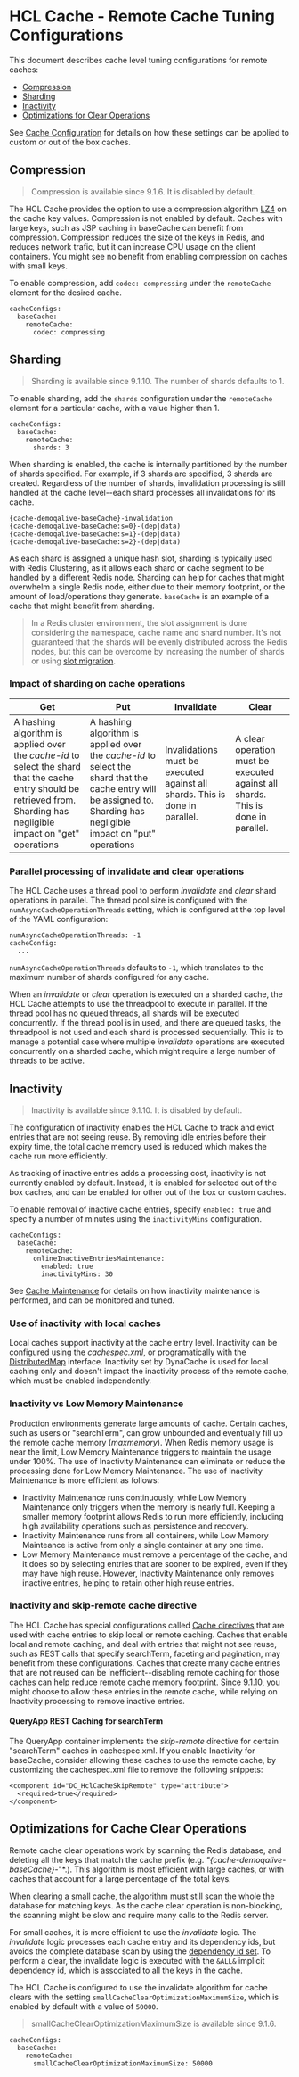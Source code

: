 # HCL Cache - Remote Cache Tuning Configurations

This document describes cache level tuning configurations for remote caches:

- [Compression](#Compression)
- [Sharding](#Sharding)
- [Inactivity](#Inactivity)
- [Optimizations for Clear Operations](#optimizations-for-cache-clear-operations)

See [Cache Configuration](CacheConfiguration.md) for details on how these settings can be applied to custom or out of the box caches.

## Compression

> Compression is available since 9.1.6. It is disabled by default.

The HCL Cache provides the option to use a compression algorithm [LZ4](https://github.com/lz4/lz4) on the cache key values. Compression is not enabled by default. Caches with large keys, such as JSP caching in baseCache can benefit from compression.
Compression reduces the size of the keys in Redis, and reduces network trafic, but it can increase CPU usage on the client containers. You might see no benefit from enabling compression on caches with small keys.

To enable compression, add `codec: compressing` under the `remoteCache` element for the desired cache.
```
cacheConfigs:
  baseCache:
    remoteCache:
      codec: compressing
```

## Sharding

> Sharding is available since 9.1.10. The number of shards defaults to 1.

To enable sharding, add the `shards` configuration under the `remoteCache` element for a particular cache, with a value higher than 1.

```
cacheConfigs:
  baseCache:
    remoteCache:
      shards: 3
```

When sharding is enabled, the cache is internally partitioned by the number of shards specified. For example, if 3 shards are specified, 3 shards are created. Regardless of the number of shards, invalidation processing is still handled at the cache level--each shard processes all invalidations for its cache. 

```
{cache-demoqalive-baseCache}-invalidation
{cache-demoqalive-baseCache:s=0}-(dep|data)
{cache-demoqalive-baseCache:s=1}-(dep|data)
{cache-demoqalive-baseCache:s=2}-(dep|data)
```

As each shard is assigned a unique hash slot, sharding is typically used with Redis Clustering, as it allows each shard or cache segment to be handled by a different Redis node.
Sharding can help for caches that might overwhelm a single Redis node, either due to their memory footprint, or the amount of load/operations they generate. `baseCache` is an example of a cache that might benefit from sharding.

> In a Redis cluster environment, the slot assignment is done considering the namespace, cache name and shard number. It's not guaranteed that the shards will be evenly distributed across the Redis nodes, but this can be overcome by increasing the number of shards or using [slot migration](https://redis.io/commands/cluster-setslot/).

### Impact of sharding on cache operations

Get | Put | Invalidate | Clear
--- | --- | --- | --- |
A hashing algorithm is applied over the *cache-id* to select the shard that the cache entry should be retrieved from. Sharding has negligible impact on "get" operations | A hashing algorithm is applied over the *cache-id* to select the shard that the cache entry will be assigned to. Sharding has negligible impact on "put" operations | Invalidations must be executed against all shards. This is done in parallel.  |  A clear operation must be executed against all shards. This is done in parallel. | 

### Parallel processing of invalidate and clear operations

The HCL Cache uses a thread pool to perform *invalidate* and *clear* shard operations in parallel.  The thread pool size is configured with the `numAsyncCacheOperationThreads` setting, which is configured at the top level of the YAML configuration:

```
numAsyncCacheOperationThreads: -1
cacheConfig:
  ... 
```

`numAsyncCacheOperationThreads` defaults to `-1`, which translates to the maximum number of shards configured for any cache. 

When an *invalidate* or *clear* operation is executed on a sharded cache, the HCL Cache attempts to use the threadpool to execute in parallel. If the thread pool has no queued threads, all shards will be executed concurrently. If the thread pool is in used, and there are queued tasks, the threadpool is not used and each shard is processed sequentially. This is to manage a potential case where multiple *invalidate* operations are executed concurrently on a sharded cache, which might require a large number of threads to be active. 

## Inactivity

> Inactivity is available since 9.1.10. It is disabled by default.

The configuration of inactivity enables the HCL Cache to track and evict entries that are not seeing reuse. By removing idle entries before their expiry time, the total cache memory used is reduced which makes the cache run more efficiently.

As tracking of inactive entries adds a processing cost, inactivity is not currently enabled by default. Instead, it is enabled for selected out of the box caches, and can be enabled for other out of the box or custom caches.

To enable removal of inactive cache entries, specify `enabled: true` and specify a number of minutes using the `inactivityMins` configuration.

```
cacheConfigs:
  baseCache:
    remoteCache:
      onlineInactiveEntriesMaintenance:
        enabled: true
        inactivityMins: 30
```

See [Cache Maintenance](HCLCacheMaintenance.md) for details on how inactivity maintenance is performed, and can be monitored and tuned.

### Use of inactivity with local caches
Local caches support inactivity at the cache entry level. Inactivity can be configured using the *cachespec.xml*, or programatically with the [DistributedMap](CustomCaching.md) interface. Inactivity set by DynaCache is used for local caching only and doesn't impact the inactivity process of the remote cache, which must be enabled independently.

### Inactivity vs Low Memory Maintenance
Production environments generate large amounts of cache. Certain caches, such as users or "searchTerm", can grow unbounded and eventually fill up the remote cache memory (*maxmemory*). When Redis memory usage is near the limit, Low Memory Maintenance triggers to maintain the  usage under 100%. 
The use of Inactivity Maintenance can eliminate or reduce the processing done for Low Memory Maintenance. The use of Inactivity Maintenance is more efficient as follows:
- Inactivity Maintenance runs continuously, while Low Memory Maintenance only triggers when the memory is nearly full. Keeping a smaller memory footprint allows Redis to run more efficiently, including high availability operations such as persistence and recovery.
- Inactivity Maintenance runs from all containers, while Low Memory Mainteance is active from only a single container at any one time.
- Low Memory Maintenance must remove a percentage of the cache, and it does so by selecting entries that are sooner to be expired, even if they may have high reuse. However, Inactivity Maintenance only removes inactive entries, helping to retain other high reuse entries.

### Inactivity and skip-remote cache directive
The HCL Cache has special configurations called [Cache directives](CacheDirectives.md) that are used with cache entries to skip local or remote caching.
Caches that enable local and remote caching, and deal with entries that might not see reuse, such as REST calls that specify searchTerm, faceting and pagination, may benefit from these configurations. Caches that create many cache entries that are not reused can be inefficient--disabling remote caching for those caches can help reduce remote cache memory footprint.
Since 9.1.10, you might choose to allow these entries in the remote cache, while relying on Inactivity processing to remove inactive entries.

#### QueryApp REST Caching for searchTerm 
The QueryApp container implements the *skip-remote* directive for certain "searchTerm" caches in cachespec.xml. If you enable Inactivity for baseCache, consider allowing these caches to use the remote cache, by customizing the cachespec.xml file to remove the following snippets:

``` 
<component id="DC_HclCacheSkipRemote" type="attribute">
  <required>true</required>
</component>
```

## Optimizations for Cache Clear Operations

Remote cache clear operations work by scanning the Redis database, and deleting all the keys that match the cache prefix (e.g. *"{cache-demoqalive-baseCache}-*"*.).
This algorithm is most efficient with large caches, or with caches that account for a large percentage of the total keys.

When clearing a small cache, the algorithm must still scan the whole the database for matching keys. As the cache clear operation is non-blocking, the scanning might be slow and require many calls to the Redis server.

For small caches, it is more efficient to use the *invalidate* logic. The *invalidate* logic processes each cache entry and its dependency ids, but avoids the complete database scan by using the [dependency id set](HCLCacheInRedis.md#dependency-id-information). To perform a clear, the invalidate logic is executed with the `&ALL&` implicit dependency id, which is associated to all the keys in the cache.

The HCL Cache is configured to use the invalidate algorithm for cache clears with the setting `smallCacheClearOptimizationMaximumSize`, which is enabled by default with a value of `50000`.

> smallCacheClearOptimizationMaximumSize is available since 9.1.6.

```
cacheConfigs:
  baseCache:
    remoteCache:
      smallCacheClearOptimizationMaximumSize: 50000
```

